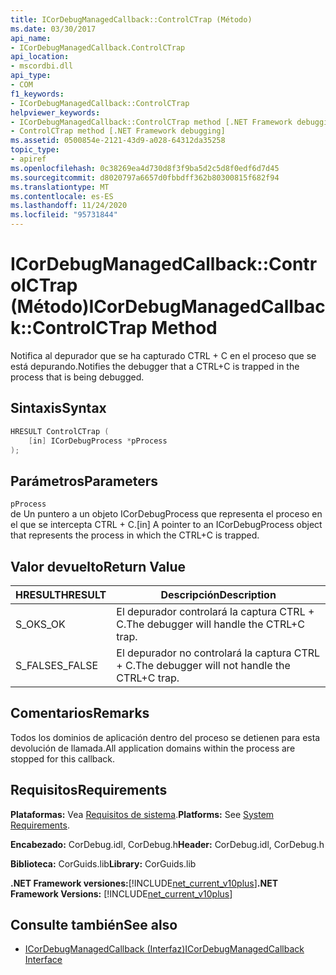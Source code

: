 ```yaml
---
title: ICorDebugManagedCallback::ControlCTrap (Método)
ms.date: 03/30/2017
api_name:
- ICorDebugManagedCallback.ControlCTrap
api_location:
- mscordbi.dll
api_type:
- COM
f1_keywords:
- ICorDebugManagedCallback::ControlCTrap
helpviewer_keywords:
- ICorDebugManagedCallback::ControlCTrap method [.NET Framework debugging]
- ControlCTrap method [.NET Framework debugging]
ms.assetid: 0500854e-2121-43d9-a028-64312da35258
topic_type:
- apiref
ms.openlocfilehash: 0c38269ea4d730d8f3f9ba5d2c5d8f0edf6d7d45
ms.sourcegitcommit: d8020797a6657d0fbbdff362b80300815f682f94
ms.translationtype: MT
ms.contentlocale: es-ES
ms.lasthandoff: 11/24/2020
ms.locfileid: "95731844"
---
```

# <a name="icordebugmanagedcallbackcontrolctrap-method"></a><span data-ttu-id="26fdd-102">ICorDebugManagedCallback::ControlCTrap (Método)</span><span class="sxs-lookup"><span data-stu-id="26fdd-102">ICorDebugManagedCallback::ControlCTrap Method</span></span>

<span data-ttu-id="26fdd-103">Notifica al depurador que se ha capturado CTRL + C en el proceso que se está depurando.</span><span class="sxs-lookup"><span data-stu-id="26fdd-103">Notifies the debugger that a CTRL+C is trapped in the process that is being debugged.</span></span>  
  
## <a name="syntax"></a><span data-ttu-id="26fdd-104">Sintaxis</span><span class="sxs-lookup"><span data-stu-id="26fdd-104">Syntax</span></span>  
  
```cpp  
HRESULT ControlCTrap (  
    [in] ICorDebugProcess *pProcess  
);  
```  
  
## <a name="parameters"></a><span data-ttu-id="26fdd-105">Parámetros</span><span class="sxs-lookup"><span data-stu-id="26fdd-105">Parameters</span></span>  

 `pProcess`  
 <span data-ttu-id="26fdd-106">de Un puntero a un objeto ICorDebugProcess que representa el proceso en el que se intercepta CTRL + C.</span><span class="sxs-lookup"><span data-stu-id="26fdd-106">[in] A pointer to an ICorDebugProcess object that represents the process in which the CTRL+C is trapped.</span></span>  
  
## <a name="return-value"></a><span data-ttu-id="26fdd-107">Valor devuelto</span><span class="sxs-lookup"><span data-stu-id="26fdd-107">Return Value</span></span>  
  
|<span data-ttu-id="26fdd-108">HRESULT</span><span class="sxs-lookup"><span data-stu-id="26fdd-108">HRESULT</span></span>|<span data-ttu-id="26fdd-109">Descripción</span><span class="sxs-lookup"><span data-stu-id="26fdd-109">Description</span></span>|  
|-------------|-----------------|  
|<span data-ttu-id="26fdd-110">S_OK</span><span class="sxs-lookup"><span data-stu-id="26fdd-110">S_OK</span></span>|<span data-ttu-id="26fdd-111">El depurador controlará la captura CTRL + C.</span><span class="sxs-lookup"><span data-stu-id="26fdd-111">The debugger will handle the CTRL+C trap.</span></span>|  
|<span data-ttu-id="26fdd-112">S_FALSE</span><span class="sxs-lookup"><span data-stu-id="26fdd-112">S_FALSE</span></span>|<span data-ttu-id="26fdd-113">El depurador no controlará la captura CTRL + C.</span><span class="sxs-lookup"><span data-stu-id="26fdd-113">The debugger will not handle the CTRL+C trap.</span></span>|  
  
## <a name="remarks"></a><span data-ttu-id="26fdd-114">Comentarios</span><span class="sxs-lookup"><span data-stu-id="26fdd-114">Remarks</span></span>  

 <span data-ttu-id="26fdd-115">Todos los dominios de aplicación dentro del proceso se detienen para esta devolución de llamada.</span><span class="sxs-lookup"><span data-stu-id="26fdd-115">All application domains within the process are stopped for this callback.</span></span>  
  
## <a name="requirements"></a><span data-ttu-id="26fdd-116">Requisitos</span><span class="sxs-lookup"><span data-stu-id="26fdd-116">Requirements</span></span>  

 <span data-ttu-id="26fdd-117">**Plataformas:** Vea [Requisitos de sistema](../../get-started/system-requirements.md).</span><span class="sxs-lookup"><span data-stu-id="26fdd-117">**Platforms:** See [System Requirements](../../get-started/system-requirements.md).</span></span>  
  
 <span data-ttu-id="26fdd-118">**Encabezado:** CorDebug.idl, CorDebug.h</span><span class="sxs-lookup"><span data-stu-id="26fdd-118">**Header:** CorDebug.idl, CorDebug.h</span></span>  
  
 <span data-ttu-id="26fdd-119">**Biblioteca:** CorGuids.lib</span><span class="sxs-lookup"><span data-stu-id="26fdd-119">**Library:** CorGuids.lib</span></span>  
  
 <span data-ttu-id="26fdd-120">**.NET Framework versiones:**[!INCLUDE[net_current_v10plus](../../../../includes/net-current-v10plus-md.md)]</span><span class="sxs-lookup"><span data-stu-id="26fdd-120">**.NET Framework Versions:** [!INCLUDE[net_current_v10plus](../../../../includes/net-current-v10plus-md.md)]</span></span>  
  
## <a name="see-also"></a><span data-ttu-id="26fdd-121">Consulte también</span><span class="sxs-lookup"><span data-stu-id="26fdd-121">See also</span></span>

- [<span data-ttu-id="26fdd-122">ICorDebugManagedCallback (Interfaz)</span><span class="sxs-lookup"><span data-stu-id="26fdd-122">ICorDebugManagedCallback Interface</span></span>](icordebugmanagedcallback-interface.md)
